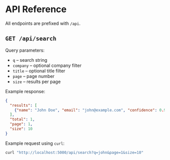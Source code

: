 # API Reference

All endpoints are prefixed with `/api`.

## `GET /api/search`

Query parameters:

* `q` – search string
* `company` – optional company filter
* `title` – optional title filter
* `page` – page number
* `size` – results per page

Example response:

```json
{
  "results": [
    {"name": "John Doe", "email": "john@example.com", "confidence": 0.98}
  ],
  "total": 1,
  "page": 1,
  "size": 10
}
```

Example request using `curl`:

```bash
curl "http://localhost:5000/api/search?q=john&page=1&size=10"
```
